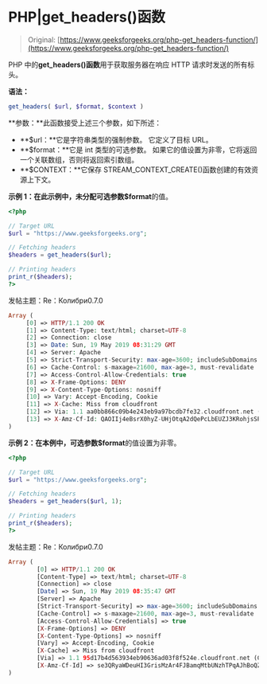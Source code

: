 # PHP|get_headers()函数

> Original: [https://www.geeksforgeeks.org/php-get_headers-function/](https://www.geeksforgeeks.org/php-get_headers-function/)

PHP 中的**get_headers()函数**用于获取服务器在响应 HTTP 请求时发送的所有标头。

**语法：**

```php
get_headers( $url, $format, $context )
```

**参数：**此函数接受上述三个参数，如下所述：

*   **$url：**它是字符串类型的强制参数。 它定义了目标 URL。
*   **$format：**它是 int 类型的可选参数。 如果它的值设置为非零，它将返回一个关联数组，否则将返回索引数组。
*   **$CONTEXT：**它保存 STREAM_CONTEXT_CREATE()函数创建的有效资源上下文。

**示例 1：**在此示例中，未分配可选参数**$format**的值。

```php
<?php

// Target URL
$url = "https://www.geeksforgeeks.org";

// Fetching headers
$headers = get_headers($url);

// Printing headers
print_r($headers);
?>
```

发帖主题：Re：Колибри0.7.0

```php
Array (
     [0] => HTTP/1.1 200 OK 
     [1] => Content-Type: text/html; charset=UTF-8 
     [2] => Connection: close 
     [3] => Date: Sun, 19 May 2019 08:31:29 GMT 
     [4] => Server: Apache 
     [5] => Strict-Transport-Security: max-age=3600; includeSubDomains 
     [6] => Cache-Control: s-maxage=21600, max-age=3, must-revalidate 
     [7] => Access-Control-Allow-Credentials: true 
     [8] => X-Frame-Options: DENY 
     [9] => X-Content-Type-Options: nosniff 
     [10] => Vary: Accept-Encoding, Cookie 
     [11] => X-Cache: Miss from cloudfront 
     [12] => Via: 1.1 aa0bb866c09b4e243eb9a97bcdb7fe32.cloudfront.net (CloudFront) 
     [13] => X-Amz-Cf-Id: QAOIIj4eBsrX0hyZ-UHjOtqA2dQePcLbEUZJ3KRohjsSPfcrcAFaiQ== 
) 

```

**示例 2：**在本例中，可选参数**$format**的值设置为非零。

```php
<?php

// Target URL
$url = "https://www.geeksforgeeks.org";

// Fetching headers
$headers = get_headers($url, 1);

// Printing headers
print_r($headers);
?>
```

发帖主题：Re：Колибри0.7.0

```php
Array ( 
        [0] => HTTP/1.1 200 OK 
        [Content-Type] => text/html; charset=UTF-8 
        [Connection] => close 
        [Date] => Sun, 19 May 2019 08:35:47 GMT 
        [Server] => Apache 
        [Strict-Transport-Security] => max-age=3600; includeSubDomains 
        [Cache-Control] => s-maxage=21600, max-age=3, must-revalidate 
        [Access-Control-Allow-Credentials] => true 
        [X-Frame-Options] => DENY 
        [X-Content-Type-Options] => nosniff 
        [Vary] => Accept-Encoding, Cookie 
        [X-Cache] => Miss from cloudfront 
        [Via] => 1.1 95d17b4d563934eb90636ad03f8f524e.cloudfront.net (CloudFront) 
        [X-Amz-Cf-Id] => se3QRyaWDeuHI3GrisMzAr4FJBamqMtbUNzhTPqAJhBoQZbWvy3UPw== 
) 

```